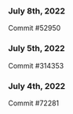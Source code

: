### July 8th, 2022

Commit #52950

### July 5th, 2022

Commit #314353


### July 4th, 2022

Commit #72281
